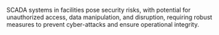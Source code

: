 SCADA systems in facilities pose security risks, with potential for unauthorized access, data manipulation, and disruption, requiring robust measures to prevent cyber-attacks and ensure operational integrity.